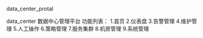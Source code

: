 data_center_protal


data_center 
	数据中心管理平台
	功能列表：
		1.首页
		2.仪表盘
		3.告警管理
		4.维护管理
		5.人工操作
		6.策略管理
		7.服务集群
		8.机房管理
		9.系统管理
		


